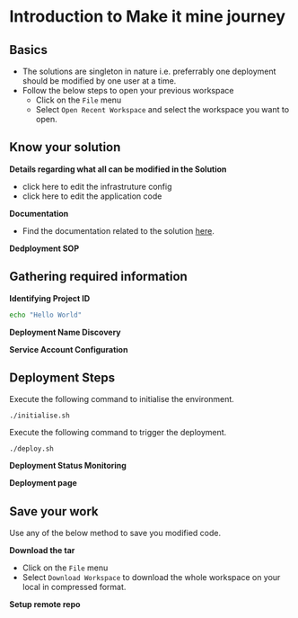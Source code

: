 # Introduction to Make it mine journey


## Basics

* The solutions are singleton in nature i.e. preferrably one deployment should be modified by one user at a time.
* Follow the below steps to open your previous workspace
    * Click on the `File` menu
    * Select `Open Recent Workspace` and select the workspace you want to open.
  

## Know your solution

**Details regarding what all can be modified in the Solution**
* <walkthrough-editor-open-file
    filePath="cloudshell_open/test-1/README.md">
    click here to edit the infrastruture config
    </walkthrough-editor-open-file>
* <walkthrough-editor-open-file
    filePath="cloudshell_open/test-1/README.md">
    click here to edit the application code
</walkthrough-editor-open-file> 

**Documentation**
* Find the documentation related to the solution [here](https://google.com).

**Dedployment SOP**


## Gathering required information

**Identifying Project ID**
```bash
echo "Hello World"
```

**Deployment Name Discovery**

**Service Account Configuration**


## Deployment Steps

Execute the following command to initialise the environment.
```
./initialise.sh
```

Execute the following command to trigger the deployment.
```
./deploy.sh
```


**Deployment Status Monitoring**


**Deployment page**


## Save your work

Use any of the below method to save you modified code.

**Download the tar**
* Click on the `File` menu
* Select `Download Workspace` to download the whole workspace on your local in compressed format.

**Setup remote repo**
